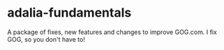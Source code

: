 # adalia-fundamentals
A package of fixes, new features and changes to improve GOG.com. I fix GOG, so you don't have to!
